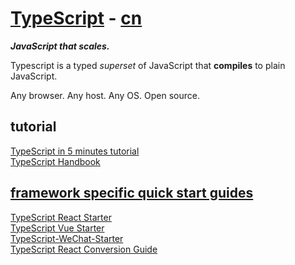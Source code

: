 # [TypeScript](https://www.typescriptlang.org/) - [cn](https://www.tslang.cn/)

***JavaScript that scales.***

Typescript is a typed *superset* of JavaScript that **compiles** to plain JavaScript.

Any browser. Any host. Any OS. Open source.

## tutorial

[TypeScript in 5 minutes tutorial](https://www.typescriptlang.org/docs/handbook/typescript-in-5-minutes.html)  
[TypeScript Handbook](https://www.typescriptlang.org/docs/handbook/basic-types.html)  

## [framework specific quick start guides](https://www.typescriptlang.org/samples/index.html)

[TypeScript React Starter](https://github.com/Microsoft/TypeScript-React-Starter#typescript-react-starter)  
[TypeScript Vue Starter](https://github.com/Microsoft/TypeScript-Vue-Starter#typescript-vue-starter)  
[TypeScript-WeChat-Starter](https://github.com/Microsoft/TypeScript-WeChat-Starter)  
[TypeScript React Conversion Guide](https://github.com/Microsoft/TypeScript-React-Conversion-Guide#typescript-react-conversion-guide)  
